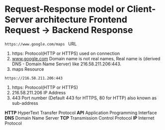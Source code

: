 # Request-Response model   or Client-Server architecture                                        Frontend Request  -> Backend Response
`https://www.google.com/maps `          URL
1. https:                               Protocol(HTTP or HTTPS) used on connection
2. www.google.com                       Domain name is not real names, Real name is (derived DNS - Domain Name Server) like 216.58.211.206:443.
3. maps                                 Resource

`https://216.58.211.206:443`
1. https:                               Protocol(HTTP or HTTPS)
2. 216.58.211.206                       IP Address
3. 443                                  Port number (Default 443 for HTTPS, 80 for HTTP) also known as sub-address

**HTTP**                                HyperText Transfer Protocol
**API**                                 Application Programming Interface
**DNS**                                 Domain Name Server
**TCP**                                 Transmission Control Protocol
**IP**                                  Internet Protocol